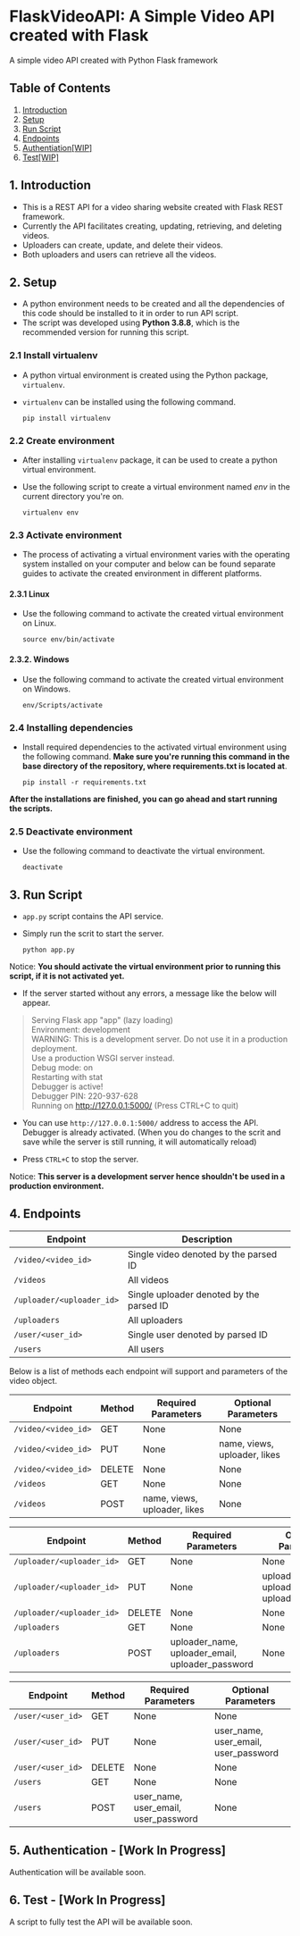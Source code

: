 # FlaskVideoAPI: A Simple Video API created with Flask

A simple video API created with Python Flask framework

## Table of Contents

1. [Introduction](#introduction)
2. [Setup](#setup)
3. [Run Script](#run)
4. [Endpoints](#endpoints)
5. [Authentiation[WIP]](#auth)
6. [Test[WIP]](#test)

## 1. Introduction <a name="introduction"></a>

- This is a REST API for a video sharing website created with Flask REST framework.
- Currently the API facilitates creating, updating, retrieving, and deleting videos.
- Uploaders can create, update, and delete their videos.
- Both uploaders and users can retrieve all the videos.

## 2. Setup <a name="setup"></a>

- A python environment needs to be created and all the dependencies of this code should be installed to it in order to run API script.
- The script was developed using **Python 3.8.8**, which is the recommended version for running this script.

### 2.1 Install virtualenv

- A python virtual environment is created using the Python package, `virtualenv`.

- `virtualenv` can be installed using the following command.

    ```
    pip install virtualenv
    ```

### 2.2 Create environment

- After installing `virtualenv` package, it can be used to create a python virtual environment.

- Use the following script to create a virtual environment named *env* in the current directory you're on.

    ```
    virtualenv env
    ```

### 2.3 Activate environment

- The process of activating a virtual environment varies with the operating system installed on your computer and below can be found separate guides to activate the created environment in different platforms.

#### 2.3.1 Linux

- Use the following command to activate the created virtual environment on Linux.

    ```
    source env/bin/activate
    ```

#### 2.3.2. Windows

- Use the following command to activate the created virtual environment on Windows.

    ```
    env/Scripts/activate
    ```

### 2.4 Installing dependencies

- Install required dependencies to the activated virtual environment using the following command. **Make sure you're running this command in the base directory of the repository, where requirements.txt is located at**.

    ```
    pip install -r requirements.txt
    ```

**After the installations are finished, you can go ahead and start running the scripts.**

### 2.5 Deactivate environment

- Use the following command to deactivate the virtual environment.

    ```
    deactivate
    ```

## 3. Run Script <a name="run"></a>

- `app.py` script contains the API service.

- Simply run the scrit to start the server.

    ```
    python app.py
    ```

Notice: **You should activate the virtual environment prior to running this script, if it is not activated yet.**

- If the server started without any errors, a message like the below will appear.

> Serving Flask app "app" (lazy loading)  
> Environment: development  
> WARNING: This is a development server. Do not use it in a production deployment.  
> Use a production WSGI server instead.  
> Debug mode: on  
> Restarting with stat  
> Debugger is active!  
> Debugger PIN: 220-937-628  
> Running on http://127.0.0.1:5000/ (Press CTRL+C to quit)  

- You can use `http://127.0.0.1:5000/` address to access the API. Debugger is already activated. (When you do changes to the scrit and save while the server is still running, it will automatically reload)

- Press `CTRL+C` to stop the server.

Notice: **This server is a development server hence shouldn't be used in a production environment.**

## 4. Endpoints <a name="endpoints"></a>

| Endpoint | Description |
|----------|-------------|
| `/video/<video_id>` | Single video denoted by the parsed ID |
| `/videos` | All videos |
| `/uploader/<uploader_id>` | Single uploader denoted by the parsed ID |
| `/uploaders` | All uploaders |
| `/user/<user_id>` | Single user denoted by parsed ID |
| `/users` | All users |

Below is a list of methods each endpoint will support and parameters of the video object.

| Endpoint | Method | Required Parameters | Optional Parameters |
|----------|--------|---------------------|---------------------|
| `/video/<video_id>` | GET | None | None |
| `/video/<video_id>` | PUT | None | name, views, uploader, likes |
| `/video/<video_id>` | DELETE | None | None |
| `/videos` | GET | None | None |
| `/videos` | POST | name, views, uploader, likes | None |

| Endpoint | Method | Required Parameters | Optional Parameters |
|----------|--------|---------------------|---------------------|
| `/uploader/<uploader_id>` | GET | None | None |
| `/uploader/<uploader_id>` | PUT | None | uploader_name, uploader_email, uploader_password |
| `/uploader/<uploader_id>` | DELETE | None | None |
| `/uploaders` | GET | None | None |
| `/uploaders` | POST | uploader_name, uploader_email, uploader_password | None |

| Endpoint | Method | Required Parameters | Optional Parameters |
|----------|--------|---------------------|---------------------|
| `/user/<user_id>` | GET | None | None |
| `/user/<user_id>` | PUT | None | user_name, user_email, user_password |
| `/user/<user_id>` | DELETE | None | None |
| `/users` | GET | None | None |
| `/users` | POST | user_name, user_email, user_password | None |

## 5. Authentication - [Work In Progress] <a name="auth"></a>

Authentication will be available soon.

## 6. Test - [Work In Progress] <a name="test"></a>

A script to fully test the API will be available soon.
